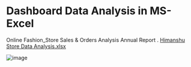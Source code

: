 # Dashboard Data Analysis in MS-Excel
Online Fashion_Store Sales & Orders Analysis Annual Report .
[Himanshu Store Data Analysis.xlsx](https://github.com/himanshu9000/Dashboard-Data_Analysis-Excel/files/11469676/Himanshu.Store.Data.Analysis.xlsx)


![image](https://github.com/himanshu9000/Dashboard-Data_Analysis-Excel/assets/111194171/55c536b8-f99d-4e05-800f-afa70b0e8bc1)
